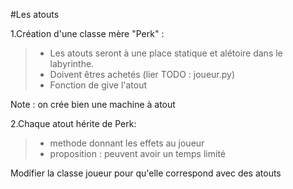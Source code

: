 #Les atouts 

1.Création d'une classe mère "Perk" : 
> - Les atouts seront à une place statique et alétoire dans le labyrinthe.
> - Doivent êtres achetés (lier TODO : joueur.py)
>- Fonction de give l'atout 

Note : on crée bien une machine à atout

2.Chaque atout hérite de Perk:
>- methode donnant les effets au joueur 
>- proposition : peuvent avoir un temps limité 


Modifier la classe joueur pour qu'elle correspond avec des atouts 

